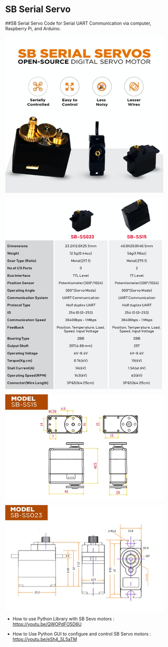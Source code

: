 # SB Serial Servo
##SB Serial Servo Code for Serial UART Communication via computer, Raspberry Pi, and Arduino.

![GitHub Features](/SB_Servo_GUI_Python/Images/SB_Servo_Features.jpg)

![GitHub Specifications](/SB_Servo_GUI_Python/Images/SB_Servo_Specs.jpg)

![GitHub Dimensions_015](/SB_Servo_GUI_Python/Images/SB_Servo_Dimensions_15.jpg)

![GitHub Dimensions_023](/SB_Servo_GUI_Python/Images/SB_Servo_Dimensions.jpg)

* How to use Python Library with SB Sevo motors : https://youtu.be/QWOPdFO5D6U

* How to Use Python GUI to configure and control SB Servo motors : https://youtu.be/eSh4_SL5aTM


